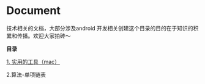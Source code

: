 # Document
技术相关的文档，大部分涉及android 开发相关创建这个目录的目的在于知识的积累和传播。欢迎大家拍砖～

**目录**

 [1. 实用的工具（mac）][1]


  [1]: https://github.com/yanyuquan/Document_Android/blob/master/%E5%AE%9E%E7%94%A8%E5%B7%A5%E5%85%B7.md
  
  2.算法-单项链表
